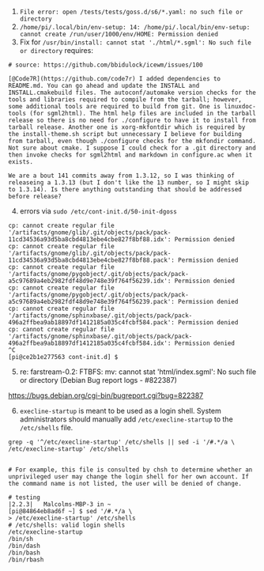 1. `File error: open /tests/tests/goss.d/s6/*.yaml: no such file or directory`
2. `/home/pi/.local/bin/env-setup: 14: /home/pi/.local/bin/env-setup: cannot create /run/user/1000/env/HOME: Permission denied`
3. Fix for `/usr/bin/install: cannot stat './html/*.sgml': No such file or directory` requires:

```
# source: https://github.com/bbidulock/icewm/issues/100

[@Code7R](https://github.com/code7r) I added dependencies to README.md. You can go ahead and update the INSTALL and INSTALL.cmakebuild files. The autoconf/automake version checks for the tools and libraries required to compile from the tarball; however, some additional tools are required to build from git. One is linuxdoc-tools (for sgml2html). The html help files are included in the tarball release so there is no need for ./configure to have it to install from tarball release. Another one is xorg-mkfontdir which is required by the install-theme.sh script but unnecessary I believe for building from tarball, even though ./configure checks for the mkfondir command. Not sure about cmake. I suppose I could check for a .git directory and then invoke checks for sgml2html and markdown in configure.ac when it exists.

We are a bout 141 commits away from 1.3.12, so I was thinking of releaseing a 1.3.13 (but I don't like the 13 number, so I might skip to 1.3.14). Is there anything outstanding that should be addressed before release?
```

4. errors via `sudo /etc/cont-init.d/50-init-dgoss`

```
cp: cannot create regular file '/artifacts/gnome/glib/.git/objects/pack/pack-11cd34536a93d5ba8cbd4813ebe4cbe827f8bf88.idx': Permission denied
cp: cannot create regular file '/artifacts/gnome/glib/.git/objects/pack/pack-11cd34536a93d5ba8cbd4813ebe4cbe827f8bf88.pack': Permission denied
cp: cannot create regular file '/artifacts/gnome/pygobject/.git/objects/pack/pack-a5c97689a4eb2982fdf48d9e748e39f764f56239.idx': Permission denied
cp: cannot create regular file '/artifacts/gnome/pygobject/.git/objects/pack/pack-a5c97689a4eb2982fdf48d9e748e39f764f56239.pack': Permission denied
cp: cannot create regular file '/artifacts/gnome/sphinxbase/.git/objects/pack/pack-496a2ffbea9ab18897df1412185a035c4fcbf584.pack': Permission denied
cp: cannot create regular file '/artifacts/gnome/sphinxbase/.git/objects/pack/pack-496a2ffbea9ab18897df1412185a035c4fcbf584.idx': Permission denied
^C
[pi@ce2b1e277563 cont-init.d] $
```

5. re: farstream-0.2: FTBFS: mv: cannot stat 'html/index.sgml': No such file or directory (Debian Bug report logs - #822387)

https://bugs.debian.org/cgi-bin/bugreport.cgi?bug=822387


6. `execline-startup` is meant to be used as a login shell. System administrators should manually add `/etc/execline-startup` to the `/etc/shells` file.


```
grep -q '^/etc/execline-startup' /etc/shells || sed -i '/#.*/a \
/etc/execline-startup' /etc/shells
```

```

# For example, this file is consulted by chsh to determine whether an unprivileged user may change the login shell for her own account. If the command name is not listed, the user will be denied of change.

# testing
|2.2.3|   Malcolms-MBP-3 in ~
[pi@84864eb8ad6f ~] $ sed '/#.*/a \
> /etc/execline-startup' /etc/shells
# /etc/shells: valid login shells
/etc/execline-startup
/bin/sh
/bin/dash
/bin/bash
/bin/rbash
````
